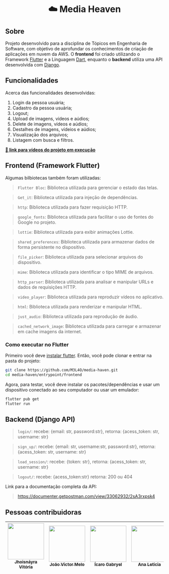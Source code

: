 <h1 align="center"> ☁️ Media Heaven </h1>

## Sobre
Projeto desenvolvido para a disciplina de Tópicos em Engenharia de Software, com objetivo de aprofundar os conhecimentos de criaçāo de aplicaçōes em nuvem da AWS. O **frontend** foi criado utilizando o Framework [Flutter](https://flutter.dev/) e a Linguagem [Dart](https://dart.dev/), enquanto o **backend** utiliza uma API desenvolvida com [Django](https://docs.djangoproject.com/en/5.0/ref/). 

## Funcionalidades
Acerca das funcionalidades desenvolvidas:

1. Login da pessoa usuária;
2. Cadastro da pessoa usuária;
3. Logout;
4. Upload de imagens, vídeos e aúdios;
5. Delete de imagens, vídeos e aúdios;
6. Destalhes de imagens, vídeios e aúdios;
7. Visualizaçāo dos arquivos;
8. Listagem com busca e filtros.

**[🔗 link para vídeos do projeto em execuçāo](https://drive.google.com/drive/folders/13thCFGqY-M-tHVMUQ1vovENslBGf-MDR?usp=sharing)** 

## Frontend (Framework Flutter)

Algumas bilbiotecas também foram utilizadas:

> `Flutter Bloc`: Biblioteca utilizada para gerenciar o estado das telas.

> `Get_it`: Biblioteca utilizada para injeçāo de dependências.

> `http`: Biblioteca utilizada para fazer requisição HTTP.

> `google_fonts`: Biblioteca utilizada para facilitar o uso de fontes do Google no projeto.

> `lottie`: Biblioteca utilizada para exibir animações Lottie.

> `shared_preferences`: Biblioteca utilizada para armazenar dados de forma persistente no dispositivo.

> `file_picker`: Biblioteca utilizada para selecionar arquivos do dispositivo.

> `mime`: Biblioteca utilizada para identificar o tipo MIME de arquivos.

> `http_parser`: Biblioteca utilizada para analisar e manipular URLs e dados de requisições HTTP.

> `video_player`: Biblioteca utilizada para reproduzir vídeos no aplicativo.

> `html`: Biblioteca utilizada para renderizar e manipular HTML.

> `just_audio`: Biblioteca utilizada para reprodução de áudio.

> `cached_network_image`: Biblioteca utilizada para carregar e armazenar em cache imagens da internet.

### Como executar no Flutter

Primeiro você deve [instalar flutter](https://docs.flutter.dev/get-started/install). Então, você pode clonar e entrar na pasta do projeto:

```bash
git clone https://github.com/M3L4O/media-haven.git
cd media-haven/entrypoint/frontend
```

Agora, para testar, você deve instalar os pacotes/dependências e usar um dispositivo conectado ao seu computador ou usar um emulador:

```bash
flutter pub get
flutter run
```

## Backend (Django API)

> `login/`: 
recebe: {email: str, password:str},
retorna: {acess_token: str, username: str}

> `sign_up/`:
recebe: {email: str, username:str, password:str},
retorna: {acess_token: str, username: str}

> `load_session/`:
recebe: {token: str},
retorna: {acess_token: str, username: str}

> `logout/`:
recebe: {acess_token:str}
retorna: 200 ou 404

Link para a documentação completa da API:
> https://documenter.getpostman.com/view/33062932/2sA3rxpsk4

## Pessoas contribuidoras

| [<img loading="lazy" src="https://avatars.githubusercontent.com/u/57508736?v=4" width=115><br><sub> Jhoisnáyra Vitória </sub>](https://github.com/jhoisz) |  [<img loading="lazy" src="https://avatars.githubusercontent.com/u/83297541?v=4" width=115><br><sub> Joāo Victor Melo </sub>](https://github.com/M3L4O) |  [<img loading="lazy" src="https://avatars.githubusercontent.com/u/91147230?v=4" width=115><br><sub> Ícaro Gabryel </sub>](https://github.com/icarogabryel) | [<img loading="lazy" src="https://avatars.githubusercontent.com/u/103615867?v=4" width=115><br><sub> Ana Leticia </sub>](https://github.com/Let0210) | [<img loading="lazy" src="https://avatars.githubusercontent.com/u/67970167?v=4" width=115><br><sub> Wesley Vitor </sub>](https://github.com/wesleyvitor11000) |
| :---: | :---: | :---: | :---: | :---: |

